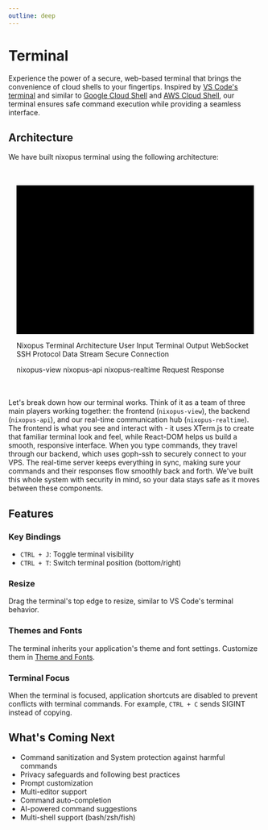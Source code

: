 ```yaml
---
outline: deep
---
```


# Terminal

Experience the power of a secure, web-based terminal that brings the convenience of cloud shells to your fingertips. Inspired by [VS Code's terminal](https://code.visualstudio.com/docs/terminal/basics) and similar to [Google Cloud Shell](https://cloud.google.com/shell) and [AWS Cloud Shell](https://aws.amazon.com/cloudshell/), our terminal ensures safe command execution while providing a seamless interface.

## Architecture

We have built nixopus terminal using the following architecture:

<div style="margin: 2rem 0; padding: 1rem; border-radius: 8px;">
<svg viewBox="0 0 800 500" xmlns="http://www.w3.org/2000/svg">
  <rect x="0" y="0" width="800" height="500" fill="var(--vp-c-bg)" />
  
  <rect x="50" y="50" width="300" height="170" rx="10" ry="10" fill="var(--vp-c-brand-soft)" stroke="var(--vp-c-brand)" stroke-width="2" />
  <text x="200" y="80" font-family="Arial" font-size="18" text-anchor="middle" font-weight="bold" fill="var(--vp-c-text-1)">nixopus-view</text>
  
  <rect x="450" y="50" width="300" height="170" rx="10" ry="10" fill="var(--vp-c-success-soft)" stroke="var(--vp-c-success)" stroke-width="2" />
  <text x="600" y="80" font-family="Arial" font-size="18" text-anchor="middle" font-weight="bold" fill="var(--vp-c-text-1)">nixopus-api</text>
  
  <rect x="320" y="280" width="160" height="80" rx="10" ry="10" fill="var(--vp-c-danger-soft)" stroke="var(--vp-c-danger)" stroke-width="2" />
  <text x="400" y="325" font-family="Arial" font-size="16" text-anchor="middle" fill="var(--vp-c-text-1)">nixopus-realtime</text>
  
  <rect x="620" y="120" width="120" height="60" rx="5" ry="5" fill="var(--vp-c-success-soft)" stroke="var(--vp-c-success)" stroke-width="2" />
  <text x="680" y="155" font-family="Arial" font-size="14" text-anchor="middle" fill="var(--vp-c-text-1)">goph ssh</text>
  
  <rect x="80" y="120" width="120" height="60" rx="5" ry="5" fill="var(--vp-c-brand-soft)" stroke="var(--vp-c-brand)" stroke-width="2" />
  <text x="140" y="155" font-family="Arial" font-size="14" text-anchor="middle" fill="var(--vp-c-text-1)">XTerm.js</text>
  
  <rect x="220" y="120" width="120" height="60" rx="5" ry="5" fill="var(--vp-c-brand-soft)" stroke="var(--vp-c-brand)" stroke-width="2" />
  <text x="280" y="155" font-family="Arial" font-size="14" text-anchor="middle" fill="var(--vp-c-text-1)">React-DOM</text>
  
  <rect x="530" y="400" width="220" height="60" rx="10" ry="10" fill="var(--vp-c-warning-soft)" stroke="var(--vp-c-warning)" stroke-width="2" />
  <text x="640" y="435" font-family="Arial" font-size="16" text-anchor="middle" fill="var(--vp-c-text-1)">VPS</text>
  
  <path d="M200 150 L220 150" stroke="var(--vp-c-text-2)" stroke-width="2" fill="none" marker-end="url(#arrowhead)" />
  <path d="M280 180 L280 230 L320 230 L320 280" stroke="var(--vp-c-text-2)" stroke-width="2" fill="none" marker-end="url(#arrowhead)" />
  <path d="M320 320 L300 320 L300 230 L280 230 L280 180" stroke="var(--vp-c-text-2)" stroke-width="2" fill="none" marker-end="url(#arrowhead)" stroke-dasharray="5,5" />
  <path d="M480 280 L480 180 L620 180" stroke="var(--vp-c-text-2)" stroke-width="2" fill="none" marker-end="url(#arrowhead)" />
  <path d="M620 160 L480 160 L480 280" stroke="var(--vp-c-text-2)" stroke-width="2" fill="none" marker-end="url(#arrowhead)" stroke-dasharray="5,5" />
  <path d="M680 180 L680 300 L640 300 L640 400" stroke="var(--vp-c-text-2)" stroke-width="2" fill="none" marker-end="url(#arrowhead)" />
  <path d="M600 400 L600 300 L660 300 L660 180" stroke="var(--vp-c-text-2)" stroke-width="2" fill="none" marker-end="url(#arrowhead)" stroke-dasharray="5,5" />
  
  <defs>
    <marker id="arrowhead" markerWidth="10" markerHeight="7" refX="9" refY="3.5" orient="auto">
      <polygon points="0 0, 10 3.5, 0 7" fill="var(--vp-c-text-2)" />
    </marker>
  </defs>
  
  <text x="600" y="30" font-family="Arial" font-size="20" text-anchor="middle" font-weight="bold" fill="var(--vp-c-text-1)">Nixopus Terminal Architecture</text>
  <text x="200" y="135" font-family="Arial" font-size="12" text-anchor="middle" fill="var(--vp-c-text-2)">User Input</text>
  <text x="200" y="165" font-family="Arial" font-size="12" text-anchor="middle" fill="var(--vp-c-text-2)">Terminal Output</text>
  <text x="350" y="250" font-family="Arial" font-size="12" text-anchor="middle" fill="var(--vp-c-text-2)">WebSocket</text>
  <text x="595" y="130" font-family="Arial" font-size="12" text-anchor="middle" fill="var(--vp-c-text-2)">SSH Protocol</text>
  <text x="595" y="170" font-family="Arial" font-size="12" text-anchor="middle" fill="var(--vp-c-text-2)">Data Stream</text>
  <text x="700" y="300" font-family="Arial" font-size="12" text-anchor="middle" fill="var(--vp-c-text-2)">Secure Connection</text>
  
  <rect x="50" y="470" width="20" height="10" fill="var(--vp-c-brand-soft)" stroke="var(--vp-c-brand)" stroke-width="1" />
  <text x="80" y="480" font-family="Arial" font-size="12" text-anchor="start" fill="var(--vp-c-text-2)">nixopus-view</text>
  
  <rect x="200" y="470" width="20" height="10" fill="var(--vp-c-success-soft)" stroke="var(--vp-c-success)" stroke-width="1" />
  <text x="230" y="480" font-family="Arial" font-size="12" text-anchor="start" fill="var(--vp-c-text-2)">nixopus-api</text>
  
  <rect x="350" y="470" width="20" height="10" fill="var(--vp-c-danger-soft)" stroke="var(--vp-c-danger)" stroke-width="1" />
  <text x="380" y="480" font-family="Arial" font-size="12" text-anchor="start" fill="var(--vp-c-text-2)">nixopus-realtime</text>
  
  <line x1="500" y1="475" x2="530" y2="475" stroke="var(--vp-c-text-2)" stroke-width="2" marker-end="url(#arrowhead)" />
  <text x="560" y="480" font-family="Arial" font-size="12" text-anchor="start" fill="var(--vp-c-text-2)">Request</text>
  
  <line x1="650" y1="475" x2="680" y2="475" stroke="var(--vp-c-text-2)" stroke-width="2" stroke-dasharray="5,5" marker-end="url(#arrowhead)" />
  <text x="690" y="480" font-family="Arial" font-size="12" text-anchor="start" fill="var(--vp-c-text-2)">Response</text>
</svg>
</div>

Let's break down how our terminal works. Think of it as a team of three main players working together: the frontend (`nixopus-view`), the backend (`nixopus-api`), and our real-time communication hub (`nixopus-realtime`). The frontend is what you see and interact with - it uses XTerm.js to create that familiar terminal look and feel, while React-DOM helps us build a smooth, responsive interface. When you type commands, they travel through our backend, which uses goph-ssh to securely connect to your VPS. The real-time server keeps everything in sync, making sure your commands and their responses flow smoothly back and forth. We've built this whole system with security in mind, so your data stays safe as it moves between these components.

## Features

### Key Bindings

* `CTRL + J`: Toggle terminal visibility
* `CTRL + T`: Switch terminal position (bottom/right)

### Resize

Drag the terminal's top edge to resize, similar to VS Code's terminal behavior.

### Themes and Fonts

The terminal inherits your application's theme and font settings. Customize them in [Theme and Fonts](/preferences/index.md).

### Terminal Focus

When the terminal is focused, application shortcuts are disabled to prevent conflicts with terminal commands. For example, `CTRL + C` sends SIGINT instead of copying.

## What's Coming Next

* Command sanitization and System protection against harmful commands
* Privacy safeguards and following best practices
* Prompt customization
* Multi-editor support
* Command auto-completion
* AI-powered command suggestions
* Multi-shell support (bash/zsh/fish)
